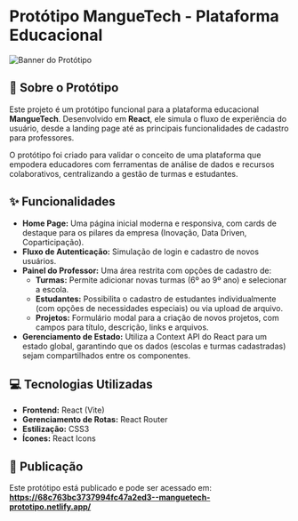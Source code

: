 # Protótipo MangueTech - Plataforma Educacional

![Banner do Protótipo](https://via.placeholder.com/1200x400.png?text=Protótipo+MangueTech)

## 📖 Sobre o Protótipo

Este projeto é um protótipo funcional para a plataforma educacional **MangueTech**. Desenvolvido em **React**, ele simula o fluxo de experiência do usuário, desde a landing page até as principais funcionalidades de cadastro para professores.

O protótipo foi criado para validar o conceito de uma plataforma que empodera educadores com ferramentas de análise de dados e recursos colaborativos, centralizando a gestão de turmas e estudantes.

## ✨ Funcionalidades

- **Home Page:** Uma página inicial moderna e responsiva, com cards de destaque para os pilares da empresa (Inovação, Data Driven, Coparticipação).
- **Fluxo de Autenticação:** Simulação de login e cadastro de novos usuários.
- **Painel do Professor:** Uma área restrita com opções de cadastro de:
    - **Turmas:** Permite adicionar novas turmas (6º ao 9º ano) e selecionar a escola.
    - **Estudantes:** Possibilita o cadastro de estudantes individualmente (com opções de necessidades especiais) ou via upload de arquivo.
    - **Projetos:** Formulário modal para a criação de novos projetos, com campos para título, descrição, links e arquivos.
- **Gerenciamento de Estado:** Utiliza a Context API do React para um estado global, garantindo que os dados (escolas e turmas cadastradas) sejam compartilhados entre os componentes.

## 💻 Tecnologias Utilizadas

- **Frontend:** React (Vite)
- **Gerenciamento de Rotas:** React Router
- **Estilização:** CSS3
- **Ícones:** React Icons



## 🔗 Publicação

Este protótipo está publicado e pode ser acessado em:
**https://68c763bc3737994fc47a2ed3--manguetech-prototipo.netlify.app/**



